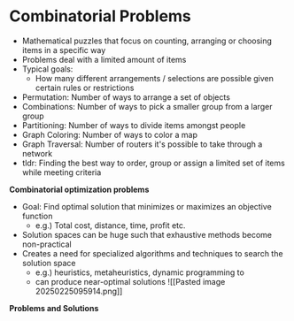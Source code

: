 # Combinatorial Problems
- Mathematical puzzles that focus on counting, arranging or choosing items in a specific way
- Problems deal with a limited amount of items
- Typical goals:
	- How many different arrangements / selections are possible given certain rules or restrictions
- Permutation: Number of ways to arrange a set of objects
- Combinations: Number of  ways to pick a smaller group from a larger group
- Partitioning: Number of ways to divide items amongst people
- Graph Coloring: Number of ways to color a map
- Graph Traversal: Number of routers it's possible to take through a network
- tldr: Finding the best way to order, group or assign a limited set of items while meeting criteria

**Combinatorial optimization problems**
- Goal: Find optimal solution that minimizes or maximizes an objective function
	- e.g.) Total cost, distance, time, profit etc.
- Solution spaces can be huge such that exhaustive methods become non-practical 
- Creates a need for specialized algorithms and techniques to search the solution space 
	- e.g.) heuristics, metaheuristics, dynamic programming to
	- can produce near-optimal solutions
![[Pasted image 20250225095914.png]]

**Problems and Solutions**
